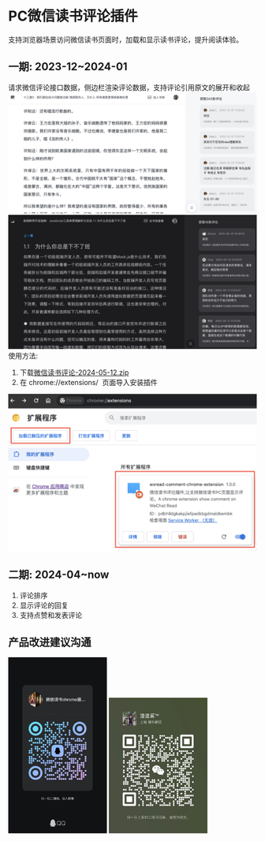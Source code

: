 # PC微信读书评论插件
支持浏览器场景访问微信读书页面时，加载和显示读书评论，提升阅读体验。

## 一期: 2023-12~2024-01
请求微信评论接口数据，侧边栏渲染评论数据，支持评论引用原文的展开和收起
<img src="./src/assets/img/preview-day.jpg">
<img src="./src/assets/img/preview-night.jpg">
使用方法: 
<ol>
    <li>
        下载<a href="https://github.com/my19940202/wx-read-comment-extension/raw/main/微信读书评论-2024-05-12.zip">微信读书评论-2024-05-12.zip</a>
    </li>
    <li>在&nbsp;chrome://extensions/&nbsp; 页面导入安装插件</li>
</ol>
<img src="./src/assets/img/tutorial.jpg">

## 二期:  2024-04~now
1. 评论排序
2. 显示评论的回复
3. 支持点赞和发表评论

## 产品改进建议沟通
<img width="200" src="./src/assets/img/qq-qun.jpg">
<img width="200" src="./src/assets/img/wx-qrcode.jpg">

